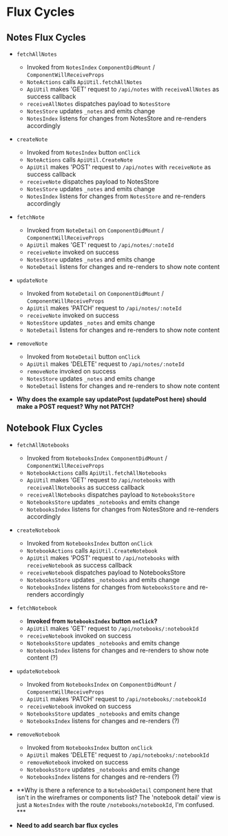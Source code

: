 # Flux Cycles

## Notes Flux Cycles

* `fetchAllNotes`
  * Invoked from `NotesIndex` `ComponentDidMount` / `ComponentWillReceiveProps`
  * `NoteActions` calls `ApiUtil.fetchAllNotes`
  * `ApiUtil` makes 'GET' request to `/api/notes` with `receiveAllNotes` as success callback
  * `receiveAllNotes` dispatches payload to `NotesStore`
  * `NotesStore` updates `_notes` and emits change
  * `NotesIndex` listens for changes from NotesStore and re-renders accordingly

* `createNote`
  * Invoked from `NotesIndex` button `onClick`
  * `NoteActions` calls `ApiUtil.CreateNote`
  * `ApiUtil` makes 'POST' request to `/api/notes` with `receiveNote` as success callback
  * `receiveNote` dispatches payload to NotesStore
  * `NotesStore` updates `_notes` and emits change
  * `NotesIndex` listens for changes from `NotesStore` and re-renders accordingly

* `fetchNote`
  * Invoked from `NoteDetail` on `ComponentDidMount` / `ComponentWillReceiveProps`
  * `ApiUtil` makes 'GET' request to `/api/notes/:noteId`
  * `receiveNote` invoked on success
  * `NotesStore` updates `_notes` and emits change
  * `NoteDetail` listens for changes and re-renders to show note content

* `updateNote`
  * Invoked from `NoteDetail` on `ComponentDidMount` / `ComponentWillReceiveProps`
  * `ApiUtil` makes 'PATCH' request to `/api/notes/:noteId`
  * `receiveNote` invoked on success
  * `NotesStore` updates `_notes` and emits change
  * `NoteDetail` listens for changes and re-renders to show note content

* `removeNote`
  * Invoked from `NoteDetail` button `onClick`
  * `ApiUtil` makes 'DELETE' request to `/api/notes/:noteId`
  * `removeNote` invoked on success
  * `NotesStore` updates `_notes` and emits change
  * `NoteDetail` listens for changes and re-renders to show note content

* **Why does the example say updatePost (updatePost here) should make a POST request? Why not PATCH?**

## Notebook Flux Cycles

* `fetchAllNotebooks`
  * Invoked from `NotebooksIndex` `ComponentDidMount` / `ComponentWillReceiveProps`
  * `NotebookActions` calls `ApiUtil.fetchAllNotebooks`
  * `ApiUtil` makes 'GET' request to `/api/notebooks` with `receiveAllNotebooks` as success callback
  * `receiveAllNotebooks` dispatches payload to `NotebooksStore`
  * `NotebooksStore` updates `_notebooks` and emits change
  * `NotebooksIndex` listens for changes from NotesStore and re-renders accordingly

* `createNotebook`
  * Invoked from `NotebooksIndex` button `onClick`
  * `NotebookActions` calls `ApiUtil.CreateNotebook`
  * `ApiUtil` makes 'POST' request to `/api/notebooks` with `receiveNotebook` as success callback
  * `receiveNotebook` dispatches payload to NotebooksStore
  * `NotebooksStore` updates `_notebooks` and emits change
  * `NotebooksIndex` listens for changes from `NotebooksStore` and re-renders accordingly

* `fetchNotebook`
  * **Invoked from `NotebooksIndex` button `onClick`?**
  * `ApiUtil` makes 'GET' request to `/api/notebooks/:notebookId`
  * `receiveNotebook` invoked on success
  * `NotebooksStore` updates `_notebooks` and emits change
  * `NotebooksIndex` listens for changes and re-renders to show note content (?)

* `updateNotebook`
  * Invoked from `NotebooksIndex` on `ComponentDidMount` / `ComponentWillReceiveProps`
  * `ApiUtil` makes 'PATCH' request to `/api/notebooks/:notebookId`
  * `receiveNotebook` invoked on success
  * `NotebooksStore` updates `_notebooks` and emits change
  * `NotebooksIndex` listens for changes and re-renders (?)

* `removeNotebook`
  * Invoked from `NotebooksIndex` button `onClick`
  * `ApiUtil` makes 'DELETE' request to `/api/notebooks/:notebookId`
  * `removeNotebook` invoked on success
  * `NotebooksStore` updates `_notebooks` and emits change
  * `NotebooksIndex` listens for changes and re-renders (?)

* **Why is there a reference to a `NotebookDetail` component here that isn't in the wireframes or components list? The 'notebook detail' view is just a `NotesIndex` with the route `/notebooks/notebookId`, I'm confused. ***

* **Need to add search bar flux cycles**
